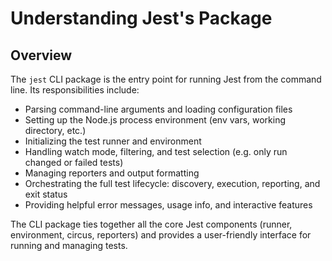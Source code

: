 # Understanding Jest's Package

## Overview

The `jest` CLI package is the entry point for running Jest from the command line. Its responsibilities include:

- Parsing command-line arguments and loading configuration files
- Setting up the Node.js process environment (env vars, working directory, etc.)
- Initializing the test runner and environment
- Handling watch mode, filtering, and test selection (e.g. only run changed or failed tests)
- Managing reporters and output formatting
- Orchestrating the full test lifecycle: discovery, execution, reporting, and exit status
- Providing helpful error messages, usage info, and interactive features

The CLI package ties together all the core Jest components (runner, environment, circus, reporters) and provides a user-friendly interface for running and managing tests.
